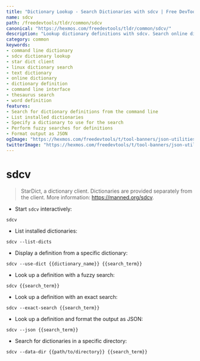 ```yaml
---
title: "Dictionary Lookup - Search Dictionaries with sdcv | Free DevTools"
name: sdcv
path: /freedevtools/tldr/common/sdcv
canonical: "https://hexmos.com/freedevtools/tldr/common/sdcv/"
description: "Lookup dictionary definitions with sdcv. Search online dictionaries and retrieve definitions using the command line interface. Free online tool, no registration required."
category: common
keywords:
- command line dictionary
- sdcv dictionary lookup
- star dict client
- linux dictionary search
- text dictionary
- online dictionary
- dictionary definition
- command line interface
- thesaurus search
- word definition
features:
- Search for dictionary definitions from the command line
- List installed dictionaries
- Specify a dictionary to use for the search
- Perform fuzzy searches for definitions
- Format output as JSON
ogImage: "https://hexmos.com/freedevtools/t/tool-banners/json-utilities-banner.png"
twitterImage: "https://hexmos.com/freedevtools/t/tool-banners/json-utilities-banner.png"
---
```


# sdcv

> StarDict, a dictionary client.
> Dictionaries are provided separately from the client.
> More information: <https://manned.org/sdcv>.

- Start `sdcv` interactively:

`sdcv`

- List installed dictionaries:

`sdcv --list-dicts`

- Display a definition from a specific dictionary:

`sdcv --use-dict {{dictionary_name}} {{search_term}}`

- Look up a definition with a fuzzy search:

`sdcv {{search_term}}`

- Look up a definition with an exact search:

`sdcv --exact-search {{search_term}}`

- Look up a definition and format the output as JSON:

`sdcv --json {{search_term}}`

- Search for dictionaries in a specific directory:

`sdcv --data-dir {{path/to/directory}} {{search_term}}`
